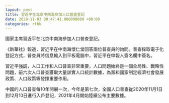 ```yaml
---
layout: post
title: 習近平在北京中南海參加人口普查登記
date: 2020-11-03 00:47:41.000000000 +08:00
categories: rthk
---
```


國家主席習近平在北京中南海參加人口普查登記。

《新華社》報道，習近平在中南海懷仁堂回答兩位普查員的詢問。普查採取電子化登記方式，普查員將信息輸入到平板電腦中，習近平在申報人簽名欄中簽名。

習近平強調，人口工作和人口普查非常重要，人口問題始終是一個全局性、戰略性問題，前六次人口普查獲取大量詳實人口統計數據，為黨和國家制定經濟社會發展政策、人口政策等發揮重要作用。

中國的人口普查每10年開展一次，今年是第七次，全國人口普查從2020年11月1日到12月10日進行入戶登記，2021年4月開始陸續公布主要數據。
